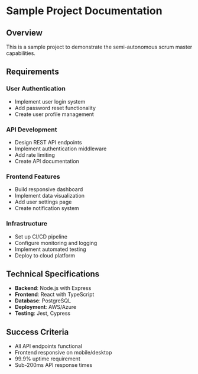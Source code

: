 # Sample Project Documentation

## Overview

This is a sample project to demonstrate the semi-autonomous scrum master capabilities.

## Requirements

### User Authentication
- Implement user login system
- Add password reset functionality
- Create user profile management

### API Development
- Design REST API endpoints
- Implement authentication middleware
- Add rate limiting
- Create API documentation

### Frontend Features
- Build responsive dashboard
- Implement data visualization
- Add user settings page
- Create notification system

### Infrastructure
- Set up CI/CD pipeline
- Configure monitoring and logging
- Implement automated testing
- Deploy to cloud platform

## Technical Specifications

- **Backend**: Node.js with Express
- **Frontend**: React with TypeScript
- **Database**: PostgreSQL
- **Deployment**: AWS/Azure
- **Testing**: Jest, Cypress

## Success Criteria

- All API endpoints functional
- Frontend responsive on mobile/desktop
- 99.9% uptime requirement
- Sub-200ms API response times
